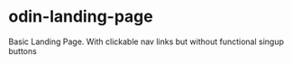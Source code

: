 # odin-landing-page
Basic Landing Page. With clickable nav links but without functional singup buttons